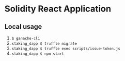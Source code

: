 # Solidity React Application

## Local usage

1. `$ ganache-cli`
2. `staking_dapp $ truffle migrate `
3. `staking_dapp $ truffle exec scripts/issue-token.js`
4. `staking_dapp $ npm start`
